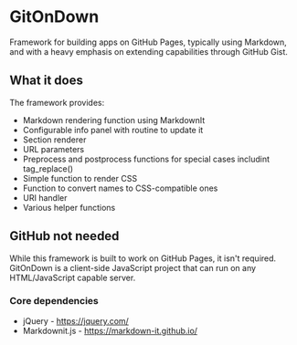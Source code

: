 # GitOnDown
Framework for building apps on GitHub Pages, typically using Markdown, and with a heavy emphasis on extending capabilities through GitHub Gist.

## What it does
The framework provides:
- Markdown rendering function using MarkdownIt
- Configurable info panel with routine to update it
- Section renderer
- URL parameters
- Preprocess and postprocess functions for special cases includint tag_replace()
- Simple function to render CSS
- Function to convert names to CSS-compatible ones
- URI handler
- Various helper functions

## GitHub not needed
While this framework is built to work on GitHub Pages, it isn't required. GitOnDown is a client-side JavaScript project that can run on any HTML/JavaScript capable server.

### Core dependencies
- jQuery - https://jquery.com/
- Markdownit.js - https://markdown-it.github.io/

